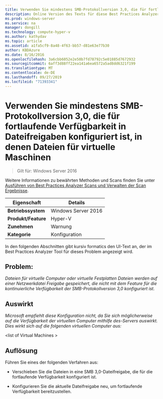 ```yaml
---
title: Verwenden Sie mindestens SMB-Protokollversion 3,0, die für fortlaufende Verfügbarkeit in Dateifreigaben konfiguriert ist, in denen Dateien für virtuelle Maschinen
description: Online Version des Texts für diese Best Practices Analyzer Regel.
ms.prod: windows-server
ms.service: na
manager: dongill
ms.technology: compute-hyper-v
ms.author: kathydav
ms.topic: article
ms.assetid: a1fa5cf9-8a48-4f63-bb57-d81e63e77b30
author: KBDAzure
ms.date: 8/16/2016
ms.openlocfilehash: 3a6cbb6052e2e50b7fd78792c5e01885d7672932
ms.sourcegitcommit: 6aff3d88ff22ea141a6ea6572a5ad8dd6321f199
ms.translationtype: MT
ms.contentlocale: de-DE
ms.lasthandoff: 09/27/2019
ms.locfileid: "71393341"
---
```

# <a name="use-at-least-smb-protocol-version-30-configured-for-continuous-availability-on-file-shares-that-store-files-for-virtual-machines"></a>Verwenden Sie mindestens SMB-Protokollversion 3,0, die für fortlaufende Verfügbarkeit in Dateifreigaben konfiguriert ist, in denen Dateien für virtuelle Maschinen

>Gilt für: Windows Server 2016

Weitere Informationen zu bewährten Methoden und Scans finden Sie unter [Ausführen von Best Practices Analyzer Scans und Verwalten der Scan Ergebnisse](https://go.microsoft.com/fwlink/p/?LinkID=223177).  
  
|Eigenschaft|Details|  
|-|-|  
|**Betriebssystem**|Windows Server 2016|  
|**Produkt/Feature**|Hyper-V|  
|**Zunehmen**|Warnung|  
|**Kategorie**|Konfiguration|  
  
In den folgenden Abschnitten gibt kursiv formatics den UI-Text an, der im Best Practices Analyzer Tool für dieses Problem angezeigt wird.  
  
## <a name="issue"></a>**Problem:**  
*Dateien für virtuelle Computer oder virtuelle Festplatten Dateien werden auf einer Netzwerkdatei Freigabe gespeichert, die nicht mit dem Feature für die kontinuierliche Verfügbarkeit der SMB-Protokollversion 3,0 konfiguriert ist.*  
  
## <a name="impact"></a>**Auswirkt**  
*Microsoft empfiehlt diese Konfiguration nicht, da Sie sich möglicherweise auf die Verfügbarkeit der virtuellen Computer mithilfe des-Servers auswirkt. Dies wirkt sich auf die folgenden virtuellen Computer aus:*  
  
\<list of Virtual Machines >  
  
## <a name="resolution"></a>**Auflösung**  
Führen Sie eines der folgenden Verfahren aus:  
  
-   Verschieben Sie die Dateien in eine SMB 3,0-Dateifreigabe, die für die fortlaufende Verfügbarkeit konfiguriert ist.  
  
-   Konfigurieren Sie die aktuelle Dateifreigabe neu, um fortlaufende Verfügbarkeit bereitzustellen.  
  


